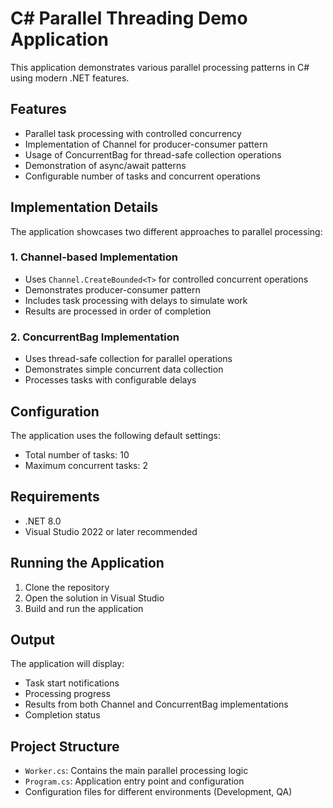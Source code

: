# C# Parallel Threading Demo Application

This application demonstrates various parallel processing patterns in C# using modern .NET features.

## Features

- Parallel task processing with controlled concurrency
- Implementation of Channel for producer-consumer pattern
- Usage of ConcurrentBag for thread-safe collection operations
- Demonstration of async/await patterns
- Configurable number of tasks and concurrent operations

## Implementation Details

The application showcases two different approaches to parallel processing:

### 1. Channel-based Implementation
- Uses `Channel.CreateBounded<T>` for controlled concurrent operations
- Demonstrates producer-consumer pattern
- Includes task processing with delays to simulate work
- Results are processed in order of completion

### 2. ConcurrentBag Implementation
- Uses thread-safe collection for parallel operations
- Demonstrates simple concurrent data collection
- Processes tasks with configurable delays

## Configuration

The application uses the following default settings:
- Total number of tasks: 10
- Maximum concurrent tasks: 2

## Requirements

- .NET 8.0
- Visual Studio 2022 or later recommended

## Running the Application

1. Clone the repository
2. Open the solution in Visual Studio
3. Build and run the application

## Output

The application will display:
- Task start notifications
- Processing progress
- Results from both Channel and ConcurrentBag implementations
- Completion status

## Project Structure

- `Worker.cs`: Contains the main parallel processing logic
- `Program.cs`: Application entry point and configuration
- Configuration files for different environments (Development, QA)